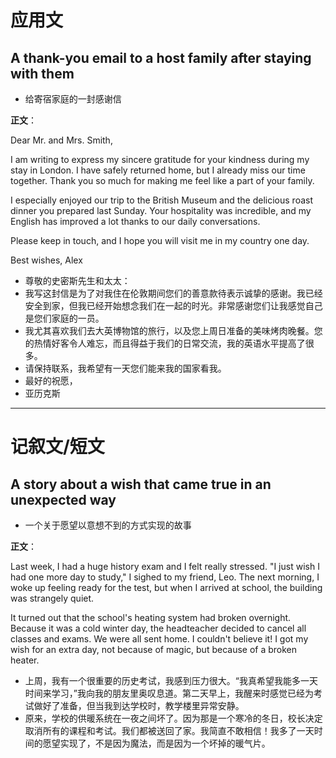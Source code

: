 # 应用文

## A thank-you email to a host family after staying with them
- 给寄宿家庭的一封感谢信

**正文**：

Dear Mr. and Mrs. Smith,

I am writing to express my sincere gratitude for your kindness during my stay in London. I have safely returned home, but I already miss our time together. Thank you so much for making me feel like a part of your family.

I especially enjoyed our trip to the British Museum and the delicious roast dinner you prepared last Sunday. Your hospitality was incredible, and my English has improved a lot thanks to our daily conversations.

Please keep in touch, and I hope you will visit me in my country one day.

Best wishes,
Alex

- 尊敬的史密斯先生和太太：
- 我写这封信是为了对我住在伦敦期间您们的善意款待表示诚挚的感谢。我已经安全到家，但我已经开始想念我们在一起的时光。非常感谢您们让我感觉自己是您们家庭的一员。
- 我尤其喜欢我们去大英博物馆的旅行，以及您上周日准备的美味烤肉晚餐。您的热情好客令人难忘，而且得益于我们的日常交流，我的英语水平提高了很多。
- 请保持联系，我希望有一天您们能来我的国家看我。
- 最好的祝愿，
- 亚历克斯

---

# 记叙文/短文

## A story about a wish that came true in an unexpected way
- 一个关于愿望以意想不到的方式实现的故事

**正文**：

Last week, I had a huge history exam and I felt really stressed. "I just wish I had one more day to study," I sighed to my friend, Leo. The next morning, I woke up feeling ready for the test, but when I arrived at school, the building was strangely quiet.

It turned out that the school's heating system had broken overnight. Because it was a cold winter day, the headteacher decided to cancel all classes and exams. We were all sent home. I couldn't believe it! I got my wish for an extra day, not because of magic, but because of a broken heater.

- 上周，我有一个很重要的历史考试，我感到压力很大。“我真希望我能多一天时间来学习，”我向我的朋友里奥叹息道。第二天早上，我醒来时感觉已经为考试做好了准备，但当我到达学校时，教学楼里异常安静。
- 原来，学校的供暖系统在一夜之间坏了。因为那是一个寒冷的冬日，校长决定取消所有的课程和考试。我们都被送回了家。我简直不敢相信！我多了一天时间的愿望实现了，不是因为魔法，而是因为一个坏掉的暖气片。
